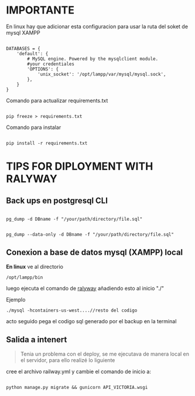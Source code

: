 # IMPORTANTE

En linux hay que adicionar esta configuracion para usar la ruta del soket de mysql XAMPP

<code>
DATABASES = {
    'default': {
        # MySQL engine. Powered by the mysqlclient module.
        #your credentiales
        'OPTIONS': {
            'unix_socket': '/opt/lampp/var/mysql/mysql.sock',
        },
    }
}
</code>

Comando para actualizar requirements.txt

<code>
pip freeze > requirements.txt
</code>

Comando para instalar

<code>
pip install -r requirements.txt
</code>

# TIPS FOR DIPLOYMENT WITH RALYWAY
## Back ups en postgresql CLI
<code>
pg_dump -d DBname -f "/your/path/directory/file.sql"

pg_dump --data-only -d DBname -f "/your/path/directory/file.sql"
</code>

## Conexion a base de datos mysql (XAMPP) local
**En linux**
ve al directorio

<code>/opt/lampp/bin</code>

luego ejecuta el comando de <a href="https://railway.app/">ralyway</a> añadiendo esto al inicio "./"

Ejemplo


<code>./mysql -hcontainers-us-west....//resto del codigo </code>


acto seguido pega el codigo sql generado por el backup en la terminal

## Salida a intenert

> Tenia un problema con el deploy, se me ejecutava de manera local en el servidor, para ello realizé lo liguiente

cree el archivo railway.yml y cambie el comando de inicio a:

<code>
python manage.py migrate && gunicorn API_VICTORIA.wsgi</code>



